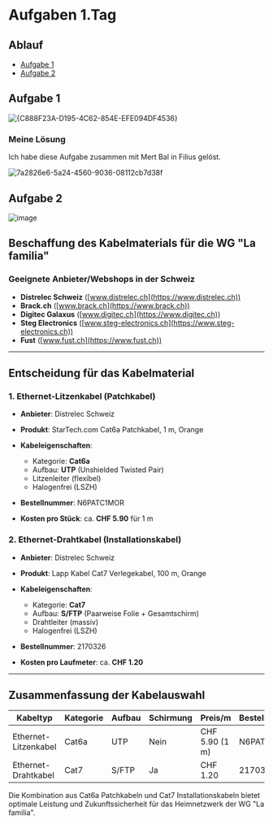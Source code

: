 # Aufgaben 1.Tag

## Ablauf
- [Aufgabe 1](#aufgabe-1)
- [Aufgabe 2](#aufgabe-2)

## Aufgabe 1
![{C888F23A-D195-4C62-854E-EFE094DF4536}](https://github.com/user-attachments/assets/1c7a6af5-da0f-47c4-a01c-c330eabcb3be)
### Meine Lösung
Ich habe diese Aufgabe zusammen mit Mert Bal in Filius gelöst.

![7a2826e6-5a24-4560-9036-08112cb7d38f](https://github.com/user-attachments/assets/83ee41b0-15c8-4bd7-8cf8-11bba475be20)

## Aufgabe 2

![image](https://github.com/user-attachments/assets/597f0c03-4065-45f4-aaf5-bf496f5af41c)

## Beschaffung des Kabelmaterials für die WG "La familia" 

### Geeignete Anbieter/Webshops in der Schweiz

* **Distrelec Schweiz** ([www.distrelec.ch](https://www.distrelec.ch))
* **Brack.ch** ([www.brack.ch](https://www.brack.ch))
* **Digitec Galaxus** ([www.digitec.ch](https://www.digitec.ch))
* **Steg Electronics** ([www.steg-electronics.ch](https://www.steg-electronics.ch))
* **Fust** ([www.fust.ch](https://www.fust.ch))

---

## Entscheidung für das Kabelmaterial

### 1. Ethernet-Litzenkabel (Patchkabel)

* **Anbieter**: Distrelec Schweiz
* **Produkt**: StarTech.com Cat6a Patchkabel, 1 m, Orange
* **Kabeleigenschaften**:

  * Kategorie: **Cat6a**
  * Aufbau: **UTP** (Unshielded Twisted Pair)
  * Litzenleiter (flexibel)
  * Halogenfrei (LSZH)
* **Bestellnummer**: N6PATC1MOR
* **Kosten pro Stück**: ca. **CHF 5.90** für 1 m

### 2. Ethernet-Drahtkabel (Installationskabel)

* **Anbieter**: Distrelec Schweiz
* **Produkt**: Lapp Kabel Cat7 Verlegekabel, 100 m, Orange
* **Kabeleigenschaften**:

  * Kategorie: **Cat7**
  * Aufbau: **S/FTP** (Paarweise Folie + Gesamtschirm)
  * Drahtleiter (massiv)
  * Halogenfrei (LSZH)
* **Bestellnummer**: 2170326
* **Kosten pro Laufmeter**: ca. **CHF 1.20**

---

## Zusammenfassung der Kabelauswahl

| Kabeltyp             | Kategorie | Aufbau | Schirmung | Preis/m        | Bestellnummer |
| -------------------- | --------- | ------ | --------- | -------------- | ------------- |
| Ethernet-Litzenkabel | Cat6a     | UTP    | Nein      | CHF 5.90 (1 m) | N6PATC1MOR    |
| Ethernet-Drahtkabel  | Cat7      | S/FTP  | Ja        | CHF 1.20       | 2170326       |

Die Kombination aus Cat6a Patchkabeln und Cat7 Installationskabeln bietet optimale Leistung und Zukunftssicherheit für das Heimnetzwerk der WG "La familia".



